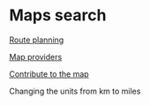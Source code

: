 # Maps search

[Route planning](/maps/route-planning)

[Map providers](https://help.findx.com/en/maps/map-provider)

[Contribute to the map](https://help.findx.com/en/maps/contribute-map)

Changing the units from km to miles 
